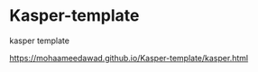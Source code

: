 # Kasper-template
kasper template



 https://mohaameedawad.github.io/Kasper-template/kasper.html
 
